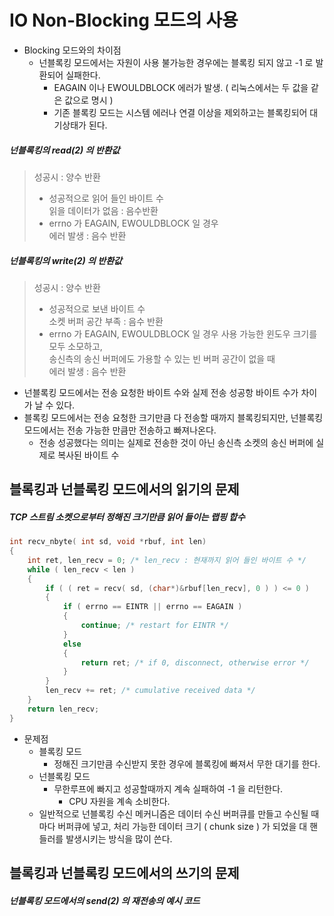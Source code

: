 # IO Non-Blocking 모드의 사용
* Blocking 모드와의 차이점
	- 넌블록킹 모드에서는 자원이 사용 불가능한 경우에는 블록킹 되지 않고 -1 로 발환되어 실패한다.
		- EAGAIN 이나 EWOULDBLOCK 에러가 발생. ( 리눅스에서는 두 값을 같은 값으로 명시 )
		- 기존 블록킹 모드는 시스템 에러나 연결 이상을 제외하고는 블록킹되어 대기상태가 된다.

##### 넌블록킹의 read(2) 의 반환값
> 성공시 : 양수 반환  
>	- 성공적으로 읽어 들인 바이트 수  
> 읽을 데이터가 없음 : 음수반환  
> 	- errno 가 EAGAIN, EWOULDBLOCK 일 경우  
> 에러 발생 : 음수 반환  


##### 넌블록킹의 write(2) 의 반환값
> 성공시 : 양수 반환  
> 	- 성공적으로 보낸 바이트 수   
> 소켓 버퍼 공간 부족 : 음수 반환    
>	- errno 가 EAGAIN, EWOULDBLOCK 일 경우 사용 가능한 윈도우 크기를 모두 소모하고,  
>	송신측의 송신 버퍼에도 가용할 수 있는 빈 버퍼 공간이 없을 때    
> 에러 발생 : 음수 반환  

- 넌블록킹 모드에서는 전송 요청한 바이트 수와 실제 전송 성공항 바이트 수가 차이가 날 수 있다.
- 블록킹 모드에서는 전송 요청한 크기만큼 다 전송할 때까지 블록킹되지만,
	넌블록킹 모드에서는 전송 가능한 만큼만 전송하고 빠져나온다.
	- 전송 성공했다는 의미는 실제로 전송한 것이 아닌 송신측 소켓의 송신 버퍼에 실제로 복사된 바이트 수 


## 블록킹과 넌블록킹 모드에서의 읽기의 문제

##### TCP 스트림 소켓으로부터 정해진 크기만큼 읽어 들이는 랩핑 합수
```c++
int recv_nbyte( int sd, void *rbuf, int len)
{
	int ret, len_recv = 0; /* len_recv : 현재까지 읽어 들인 바이트 수 */
	while ( len_recv < len )
	{
		if ( ( ret = recv( sd, (char*)&rbuf[len_recv], 0 ) ) <= 0 )
		{
			if ( errno == EINTR || errno == EAGAIN )
			{
				continue; /* restart for EINTR */
			}
			else
			{
				return ret; /* if 0, disconnect, otherwise error */
			}
		}
		len_recv += ret; /* cumulative received data */
	}
	return len_recv;
}
```
* 문제점
	* 블록킹 모드
		- 정해진 크기만큼 수신받지 못한 경우에 블록킹에 빠져서 무한 대기를 한다.
	* 넌블록킹 모드
		- 무한루프에 빠지고 성공할때까지 계속 실패하여 -1 을 리턴한다.
			- CPU 자원을 계속 소비한다.
	- 일반적으로 넌블록킹 수신 메커니즘은 데이터 수신 버퍼큐를 만들고 수신될 때마다 버퍼큐에 넣고, 
	처리 가능한 데이터 크기 ( chunk size ) 가 되었을 대 핸들러를 발생시키는 방식을 많이 쓴다.

## 블록킹과 넌블록킹 모드에서의 쓰기의 문제

##### 넌블록킹 모드에서의 send(2) 의 재전송의 예시 코드
```c++
```
